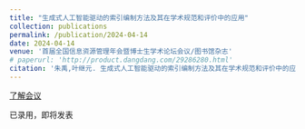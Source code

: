 ```yaml
---
title: "生成式人工智能驱动的索引编制方法及其在学术规范和评价中的应用"
collection: publications
permalink: /publication/2024-04-14
date: 2024-04-14
venue: '首届全国信息资源管理年会暨博士生学术论坛会议/图书馆杂志'
# paperurl: 'http://product.dangdang.com/29286280.html'
citation: '朱禹,叶继元. 生成式人工智能驱动的索引编制方法及其在学术规范和评价中的应用[J].图书馆杂志,2024.'
---
```


[了解会议](https://mp.weixin.qq.com/s/R9FXO8p12GiWQ7Y_SOQ32g)

已录用，即将发表